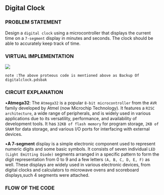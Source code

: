 ## Digital Clock

### PROBLEM STATEMENT
Design a `digital clock` using a microcontroller that displays the current time on a `7-segment` display in minutes and seconds. The clock should be able to accurately keep track of time.


### VIRTUAL IMPLEMENTATION

<img src="https://github.com/VRASHABHPATIL/Microcontroller-Projects/assets/105427388/87d7fae4-f3de-41d9-b315-cf37be371dd3"/>

`note :The above proteous code is mentioned above as Backup Of digitalclock.pdsbak`

### CIRCUIT EXPLANATION
•**Atmega32**: The `Atmega32` is a popular `8-bit microcontroller` from the `AVR` family developed by Atmel (now Microchip Technology). It features a `RISC architecture`, a wide range of peripherals, and is widely used in various applications due to its versatility, performance, and availability of development tools. It has `32KB of flash memory` for program storage, `2KB of SRAM` for data storage, and various I/O ports for interfacing with external devices.

•**A 7-segment** display is a simple electronic component used to represent numeric digits and some basic symbols. It consists of seven individual `LED (Light Emitting Diode)` segments arranged in a specific pattern to form the digit representation from 0 to 9 and a few letters `(A, B, C, D, E, F)` as well. These displays are widely used in various electronic devices, from digital clocks and calculators to microwave ovens and scoreboard displays,such 4 segments were attached.

### FLOW OF THE CODE
